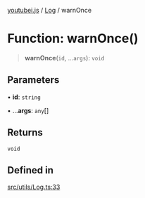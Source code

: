 [youtubei.js](../../../README.md) / [Log](../README.md) / warnOnce

# Function: warnOnce()

> **warnOnce**(`id`, ...`args`): `void`

## Parameters

• **id**: `string`

• ...**args**: `any`[]

## Returns

`void`

## Defined in

[src/utils/Log.ts:33](https://github.com/LuanRT/YouTube.js/blob/e1650e12979e68b9546bc63989f86b651960a10a/src/utils/Log.ts#L33)
